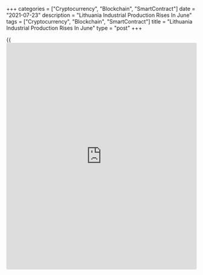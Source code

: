 +++
categories = ["Cryptocurrency", "Blockchain", "SmartContract"]
date = "2021-07-23"
description = "Lithuania Industrial Production Rises In June"
tags = ["Cryptocurrency", "Blockchain", "SmartContract"]
title = "Lithuania Industrial Production Rises In June"
type = "post"
+++

{{<iframe id="large-banner" src="https://www.bounty.group/#slide=28.0" width="100%" height="600" scrolling="no" style="border: 0px solid rgb(216, 221, 230); border-radius: 3px;">}}

Lithuania's industrial production increased in June, figures from
Statistics Lithuania showed on Friday.

Industrial production rose a working-day adjusted 20.1 percent year-on-
year in June.

Manufacturing output grew 21.2 percent annually in June. Excluding
refined petroleum, manufacturing increased 18.2 percent.

Production in mining and quarrying surged 21.1 percent. Production of
electricity, gas, steam and air conditioning supply gained 1.3 percent
and those in water supply, and waste management increased 5.3 percent.

Among the major industrial groupings, production of intermediate goods
grew 25.4 percent yearly in June and those of capital goods increased
22.2 percent.

Production of energy rose 28.1 percent. Production of durable goods and
non-durable goods increased by 5.1 percent and 17.4 percent,
respectively.

On a monthly basis, industrial production fell a seasonally and working-
day adjusted 0.2 percent in June.

On an unadjusted basis, industrial production accelerated 20.7 percent
yearly in June and gained 2.6 percent from a month ago.

For comments and feedback [contact](https://www.playgroundfx.com/contact/): editorial@rtt[news](https://www.letsplayfx.com/blog/forex-news-website/).com

[Economic News][1]

 **What parts of the world are seeing the best (and worst) economic
performances lately? Click[here][2] to check out our [Econ Scorecard][2]
and find out! See up-to-the-moment [ranking](https://www.playgroundfx.com/blog/crypto-exchange-ranking/)s for the best and worst
performers in [GDP][3], [unemployment rate][4], [inflation][5] and much
more.**

   1. www.rtt[news](https://www.letsplayfx.com/blog/forex-news-website/).com/Content/EconomicNews.aspx
   2. www.rtt[news](https://www.letsplayfx.com/blog/forex-news-website/).com/economic-scorecard/world-rank/retail-sales/highest-performance.aspx
   3. www.rtt[news](https://www.letsplayfx.com/blog/forex-news-website/).com/economic-scorecard/world-rank/GDP/highest-performance.aspx
   4. www.rtt[news](https://www.letsplayfx.com/blog/forex-news-website/).com/economic-scorecard/world-rank/unemployment-rate/lowest-performance.aspx
   5. www.rtt[news](https://www.letsplayfx.com/blog/forex-news-website/).com/economic-scorecard/world-rank/CPI/highest-performance.aspx